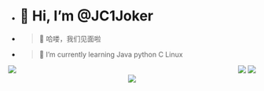 - # 👋 Hi, I’m @JC1Joker
- > 👀 哈喽，我们见面啦
- > 🌱 I’m currently learning Java python C Linux

<!---
JC1Joker/JC1Joker is a ✨ special ✨ repository because its `README.md` (this file) appears on your GitHub profile.
You can click the Preview link to take a look at your changes.
--->
<div align="center">
<div align="left" style="float:left;"> <img src="https://metrics.lecoq.io/JC1Joker?template=classic&config.timezone=Asia%2FShanghai"> </div>
<div align="right"> <img src="https://github-readme-stats.vercel.app/api/top-langs/?username=JC1Joker&hide_title=true&hide_border=true&layout=compact&langs_count=6&text_color=000&icon_color=fff&bg_color=0,52fa5a,4dfcff,c64dff&theme=graywhite" />
  <img src="https://stats.justsong.cn/api/csdn?id=weixin_53407594"></div>

</div>
<div align="center"> <img src="https://activity-graph.herokuapp.com/graph?username=JC1Joker&theme=xcode" /> </div>
<div align="left" style="float:left;">  </div>
